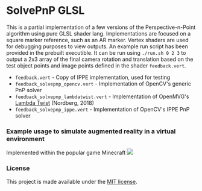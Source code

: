 # SolvePnP GLSL

This is a partial implementation of a few versions of the Perspective-n-Point algorithm using pure GLSL shader lang. Implementations are focused on a square marker reference, such as an AR marker. Vertex shaders are used for debugging purposes to view outputs. An example run script has been provided in the prebuilt executible. It can be run using `./run.sh 0 2 3` to output a 2x3 array of the final camera rotation and translation based on the test object points and image points defined in the shader `feedback.vert`.

- `feedback.vert` - Copy of IPPE implementation, used for testing
- `feedback_solvepnp_opencv.vert` - Implementation of OpenCV's generic PnP solver
- `feedback_solvepnp_lambdatwist.vert` - Implementation of OpenMVG's [Lambda Twist](https://github.com/midjji/pnp) (Nordberg, 2018)
- `feedback_solvepnp_ippe.vert` - Implementation of OpenCV's IPPE PnP solver

### Example usage to simulate augmented reality in a virtual environment

Implemented within the popular game Minecraft
![](virtual_ar_demo.gif)

### License

This project is made available under the [MIT license](LICENSE).
